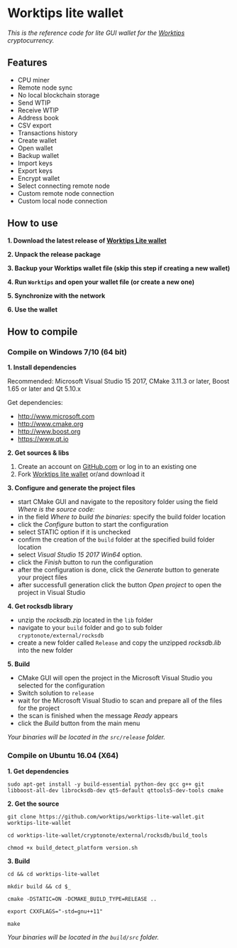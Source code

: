 # Worktips lite wallet

_This is the reference code for lite GUI wallet for the [Worktips](https://worktips.info) cryptocurrency._

## Features

- CPU miner
- Remote node sync
- No local blockchain storage
- Send WTIP
- Receive WTIP
- Address book
- CSV export
- Transactions history
- Create wallet
- Open wallet
- Backup wallet
- Import keys
- Export keys
- Encrypt wallet
- Select connecting remote node
- Custom remote node connection
- Custom local node connection

## How to use

**1. Download the latest release of [Worktips Lite wallet](https://github.com/worktips/worktips-lite-wallet/releases/)**

**2. Unpack the release package**

**3. Backup your Worktips wallet file (skip this step if creating a new wallet)**

**4. Run `Worktips` and open your wallet file (or create a new one)**

**5. Synchronize with the network**

**6. Use the wallet**

## How to compile

### Compile on Windows 7/10 (64 bit)

**1. Install dependencies**

Recommended: Microsoft Visual Studio 15 2017, CMake 3.11.3 or later, Boost 1.65 or later and Qt 5.10.x

Get dependencies:
- http://www.microsoft.com
- http://www.cmake.org
- http://www.boost.org
- https://www.qt.io

**2. Get sources & libs**

1. Create an account on [GitHub.com](github.com) or log in to an existing one
2. Fork [Worktips lite wallet](https://github.com/worktips/worktips-lite-wallet.git) or/and download it

**3. Configure and generate the project files**

- start CMake GUI and navigate to the repository folder using the field _Where is the source code:_
- in the field _Where to build the binaries:_ specify the build folder location
- click the _Configure_ button to start the configuration
- select STATIC option if it is unchecked
- confirm the creation of the `build` folder at the specified build folder location
- select _Visual Studio 15 2017 Win64_ option.
- click the _Finish_ button to run the configuration
- after the configuration is done, click the _Generate_ button to generate your project files
- after successfull generation click the button _Open project_ to open the project in Visual Studio

**4. Get rocksdb library**

- unzip the _rocksdb.zip_ located in the `lib` folder
- navigate to your `build` folder and go to sub folder `cryptonote/external/rocksdb`
- create a new folder called `Release` and copy the unzipped  _rocksdb.lib_ into the new folder

**5. Build**

- CMake GUI will open the project in the Microsoft Visual Studio you selected for the configuration
- Switch solution to `release`
- wait for the Microsoft Visual Studio to scan and prepare all of the files for the project
- the scan is finished when the message _Ready_ appears
- click the _Build_ button from the main menu

_Your binaries will be located in the `src/release` folder._

### Compile on Ubuntu 16.04 (X64)

**1. Get dependencies**

`sudo apt-get install -y build-essential python-dev gcc g++ git libboost-all-dev librocksdb-dev qt5-default qttools5-dev-tools cmake`

**2. Get the source**

``
git clone https://github.com/worktips/worktips-lite-wallet.git worktips-lite-wallet
``

``
cd worktips-lite-wallet/cryptonote/external/rocksdb/build_tools
``

``
chmod +x build_detect_platform version.sh
``

**3. Build**

``
cd && cd worktips-lite-wallet
``

``
mkdir build && cd $_
``

``
cmake -DSTATIC=ON -DCMAKE_BUILD_TYPE=RELEASE ..
``

``
export CXXFLAGS="-std=gnu++11"
``

``
make
``

_Your binaries will be located in the `build/src` folder._
